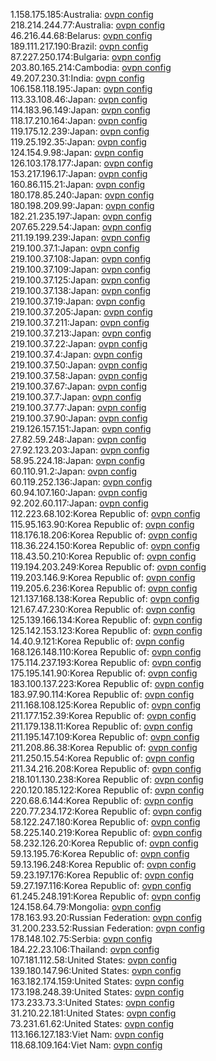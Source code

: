 1.158.175.185:Australia: [ovpn config](vpn/1_158_175_185.ovpn)  
218.214.244.77:Australia: [ovpn config](vpn/218_214_244_77.ovpn)  
46.216.44.68:Belarus: [ovpn config](vpn/46_216_44_68.ovpn)  
189.111.217.190:Brazil: [ovpn config](vpn/189_111_217_190.ovpn)  
87.227.250.174:Bulgaria: [ovpn config](vpn/87_227_250_174.ovpn)  
203.80.165.214:Cambodia: [ovpn config](vpn/203_80_165_214.ovpn)  
49.207.230.31:India: [ovpn config](vpn/49_207_230_31.ovpn)  
106.158.118.195:Japan: [ovpn config](vpn/106_158_118_195.ovpn)  
113.33.108.46:Japan: [ovpn config](vpn/113_33_108_46.ovpn)  
114.183.96.149:Japan: [ovpn config](vpn/114_183_96_149.ovpn)  
118.17.210.164:Japan: [ovpn config](vpn/118_17_210_164.ovpn)  
119.175.12.239:Japan: [ovpn config](vpn/119_175_12_239.ovpn)  
119.25.192.35:Japan: [ovpn config](vpn/119_25_192_35.ovpn)  
124.154.9.98:Japan: [ovpn config](vpn/124_154_9_98.ovpn)  
126.103.178.177:Japan: [ovpn config](vpn/126_103_178_177.ovpn)  
153.217.196.17:Japan: [ovpn config](vpn/153_217_196_17.ovpn)  
160.86.115.21:Japan: [ovpn config](vpn/160_86_115_21.ovpn)  
180.178.85.240:Japan: [ovpn config](vpn/180_178_85_240.ovpn)  
180.198.209.99:Japan: [ovpn config](vpn/180_198_209_99.ovpn)  
182.21.235.197:Japan: [ovpn config](vpn/182_21_235_197.ovpn)  
207.65.229.54:Japan: [ovpn config](vpn/207_65_229_54.ovpn)  
211.19.199.239:Japan: [ovpn config](vpn/211_19_199_239.ovpn)  
219.100.37.1:Japan: [ovpn config](vpn/219_100_37_1.ovpn)  
219.100.37.108:Japan: [ovpn config](vpn/219_100_37_108.ovpn)  
219.100.37.109:Japan: [ovpn config](vpn/219_100_37_109.ovpn)  
219.100.37.125:Japan: [ovpn config](vpn/219_100_37_125.ovpn)  
219.100.37.138:Japan: [ovpn config](vpn/219_100_37_138.ovpn)  
219.100.37.19:Japan: [ovpn config](vpn/219_100_37_19.ovpn)  
219.100.37.205:Japan: [ovpn config](vpn/219_100_37_205.ovpn)  
219.100.37.211:Japan: [ovpn config](vpn/219_100_37_211.ovpn)  
219.100.37.213:Japan: [ovpn config](vpn/219_100_37_213.ovpn)  
219.100.37.22:Japan: [ovpn config](vpn/219_100_37_22.ovpn)  
219.100.37.4:Japan: [ovpn config](vpn/219_100_37_4.ovpn)  
219.100.37.50:Japan: [ovpn config](vpn/219_100_37_50.ovpn)  
219.100.37.58:Japan: [ovpn config](vpn/219_100_37_58.ovpn)  
219.100.37.67:Japan: [ovpn config](vpn/219_100_37_67.ovpn)  
219.100.37.7:Japan: [ovpn config](vpn/219_100_37_7.ovpn)  
219.100.37.77:Japan: [ovpn config](vpn/219_100_37_77.ovpn)  
219.100.37.90:Japan: [ovpn config](vpn/219_100_37_90.ovpn)  
219.126.157.151:Japan: [ovpn config](vpn/219_126_157_151.ovpn)  
27.82.59.248:Japan: [ovpn config](vpn/27_82_59_248.ovpn)  
27.92.123.203:Japan: [ovpn config](vpn/27_92_123_203.ovpn)  
58.95.224.18:Japan: [ovpn config](vpn/58_95_224_18.ovpn)  
60.110.91.2:Japan: [ovpn config](vpn/60_110_91_2.ovpn)  
60.119.252.136:Japan: [ovpn config](vpn/60_119_252_136.ovpn)  
60.94.107.160:Japan: [ovpn config](vpn/60_94_107_160.ovpn)  
92.202.60.117:Japan: [ovpn config](vpn/92_202_60_117.ovpn)  
112.223.68.102:Korea Republic of: [ovpn config](vpn/112_223_68_102.ovpn)  
115.95.163.90:Korea Republic of: [ovpn config](vpn/115_95_163_90.ovpn)  
118.176.18.206:Korea Republic of: [ovpn config](vpn/118_176_18_206.ovpn)  
118.36.224.150:Korea Republic of: [ovpn config](vpn/118_36_224_150.ovpn)  
118.43.50.210:Korea Republic of: [ovpn config](vpn/118_43_50_210.ovpn)  
119.194.203.249:Korea Republic of: [ovpn config](vpn/119_194_203_249.ovpn)  
119.203.146.9:Korea Republic of: [ovpn config](vpn/119_203_146_9.ovpn)  
119.205.6.236:Korea Republic of: [ovpn config](vpn/119_205_6_236.ovpn)  
121.137.168.138:Korea Republic of: [ovpn config](vpn/121_137_168_138.ovpn)  
121.67.47.230:Korea Republic of: [ovpn config](vpn/121_67_47_230.ovpn)  
125.139.166.134:Korea Republic of: [ovpn config](vpn/125_139_166_134.ovpn)  
125.142.153.123:Korea Republic of: [ovpn config](vpn/125_142_153_123.ovpn)  
14.40.9.121:Korea Republic of: [ovpn config](vpn/14_40_9_121.ovpn)  
168.126.148.110:Korea Republic of: [ovpn config](vpn/168_126_148_110.ovpn)  
175.114.237.193:Korea Republic of: [ovpn config](vpn/175_114_237_193.ovpn)  
175.195.141.90:Korea Republic of: [ovpn config](vpn/175_195_141_90.ovpn)  
183.100.137.223:Korea Republic of: [ovpn config](vpn/183_100_137_223.ovpn)  
183.97.90.114:Korea Republic of: [ovpn config](vpn/183_97_90_114.ovpn)  
211.168.108.125:Korea Republic of: [ovpn config](vpn/211_168_108_125.ovpn)  
211.177.152.39:Korea Republic of: [ovpn config](vpn/211_177_152_39.ovpn)  
211.179.138.11:Korea Republic of: [ovpn config](vpn/211_179_138_11.ovpn)  
211.195.147.109:Korea Republic of: [ovpn config](vpn/211_195_147_109.ovpn)  
211.208.86.38:Korea Republic of: [ovpn config](vpn/211_208_86_38.ovpn)  
211.250.15.54:Korea Republic of: [ovpn config](vpn/211_250_15_54.ovpn)  
211.34.216.208:Korea Republic of: [ovpn config](vpn/211_34_216_208.ovpn)  
218.101.130.238:Korea Republic of: [ovpn config](vpn/218_101_130_238.ovpn)  
220.120.185.122:Korea Republic of: [ovpn config](vpn/220_120_185_122.ovpn)  
220.68.6.144:Korea Republic of: [ovpn config](vpn/220_68_6_144.ovpn)  
220.77.234.172:Korea Republic of: [ovpn config](vpn/220_77_234_172.ovpn)  
58.122.247.180:Korea Republic of: [ovpn config](vpn/58_122_247_180.ovpn)  
58.225.140.219:Korea Republic of: [ovpn config](vpn/58_225_140_219.ovpn)  
58.232.126.20:Korea Republic of: [ovpn config](vpn/58_232_126_20.ovpn)  
59.13.195.76:Korea Republic of: [ovpn config](vpn/59_13_195_76.ovpn)  
59.13.196.248:Korea Republic of: [ovpn config](vpn/59_13_196_248.ovpn)  
59.23.197.176:Korea Republic of: [ovpn config](vpn/59_23_197_176.ovpn)  
59.27.197.116:Korea Republic of: [ovpn config](vpn/59_27_197_116.ovpn)  
61.245.248.191:Korea Republic of: [ovpn config](vpn/61_245_248_191.ovpn)  
124.158.64.79:Mongolia: [ovpn config](vpn/124_158_64_79.ovpn)  
178.163.93.20:Russian Federation: [ovpn config](vpn/178_163_93_20.ovpn)  
31.200.233.52:Russian Federation: [ovpn config](vpn/31_200_233_52.ovpn)  
178.148.102.75:Serbia: [ovpn config](vpn/178_148_102_75.ovpn)  
184.22.23.106:Thailand: [ovpn config](vpn/184_22_23_106.ovpn)  
107.181.112.58:United States: [ovpn config](vpn/107_181_112_58.ovpn)  
139.180.147.96:United States: [ovpn config](vpn/139_180_147_96.ovpn)  
163.182.174.159:United States: [ovpn config](vpn/163_182_174_159.ovpn)  
173.198.248.39:United States: [ovpn config](vpn/173_198_248_39.ovpn)  
173.233.73.3:United States: [ovpn config](vpn/173_233_73_3.ovpn)  
31.210.22.181:United States: [ovpn config](vpn/31_210_22_181.ovpn)  
73.231.61.62:United States: [ovpn config](vpn/73_231_61_62.ovpn)  
113.166.127.183:Viet Nam: [ovpn config](vpn/113_166_127_183.ovpn)  
118.68.109.164:Viet Nam: [ovpn config](vpn/118_68_109_164.ovpn)  
